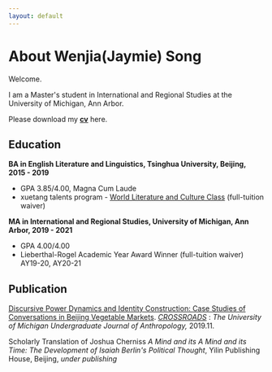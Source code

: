 ```yaml
---
layout: default
---
```




# **About Wenjia(Jaymie) Song**


Welcome.

I am a Master's student in International and Regional Studies at the University of Michigan, Ann Arbor.

Please download my [**cv**](/WS_June2020.pdf) here.


## **Education**

**BA in English Literature and Linguistics, Tsinghua University, Beijing, 2015 - 2019**

*   GPA 3.85/4.00, Magna Cum Laude
*   xuetang talents program - [World Literature and Culture Class](http://www.dfll.tsinghua.edu.cn/publish/dfll/10969/2017/20170623135451680384429/20170623135451680384429_.html) (full-tuition waiver)


**MA in International and Regional Studies, University of Michigan, Ann Arbor, 2019 - 2021**
  
*   GPA 4.00/4.00
*   Lieberthal-Rogel Academic Year Award Winner (full-tuition waiver) AY19-20, AY20-21


## **Publication**

[Discursive Power Dynamics and Identity Construction: Case Studies of Conversations in Beijing Vegetable Markets](https://umichanthrojournaldotcom.files.wordpress.com/2019/12/crossroads-volume-3.1-fall-2019-1.pdf). [_CROSSROADS_](https://umichanthrojournal.com/) : _The University of Michigan Undergraduate Journal of Anthropology,_ 2019.11.

Scholarly Translation of Joshua Cherniss _A Mind and its A Mind and its Time: The Development of Isaiah Berlin's Political Thought_, Yilin Publishing House, Beijing, _under publishing_ 


<!--

## This is Me

![zpt](/ZEPETO_CAPTURE 1.png)





Text can be **bold**, _italic_, or ~~strikethrough~~.

[Link to another page](./another-page.html).

There should be whitespace between paragraphs.

There should be whitespace between paragraphs. We recommend including a README, or a file with information about your project.

# Header 1

This is a normal paragraph following a header. GitHub is a code hosting platform for version control and collaboration. It lets you and others work together on projects from anywhere.

## Header 2

> This is a blockquote following a header.
>
> When something is important enough, you do it even if the odds are not in your favor.

### Header 3

```js
// Javascript code with syntax highlighting.
var fun = function lang(l) {
  dateformat.i18n = require('./lang/' + l)
  return true;
}
```

```ruby
# Ruby code with syntax highlighting
GitHubPages::Dependencies.gems.each do |gem, version|
  s.add_dependency(gem, "= #{version}")
end
```

#### Header 4

*   This is an unordered list following a header.
*   This is an unordered list following a header.
*   This is an unordered list following a header.

##### Header 5

1.  This is an ordered list following a header.
2.  This is an ordered list following a header.
3.  This is an ordered list following a header.

###### Header 6

| head1        | head two          | three |
|:-------------|:------------------|:------|
| ok           | good swedish fish | nice  |
| out of stock | good and plenty   | nice  |
| ok           | good `oreos`      | hmm   |
| ok           | good `zoute` drop | yumm  |

### There's a horizontal rule below this.

* * *

### Here is an unordered list:

*   Item foo
*   Item bar
*   Item baz
*   Item zip

### And an ordered list:

1.  Item one
1.  Item two
1.  Item three
1.  Item four

### And a nested list:

- level 1 item
  - level 2 item
  - level 2 item
    - level 3 item
    - level 3 item
- level 1 item
  - level 2 item
  - level 2 item
  - level 2 item
- level 1 item
  - level 2 item
  - level 2 item
- level 1 item

### Small image

![zpt](/ZEPETO_CAPTURE 1.png)

### Large image

![Branching](https://guides.github.com/activities/hello-world/branching.png)


### Definition lists can be used with HTML syntax.

<dl>
<dt>Name</dt>
<dd>Godzilla</dd>
<dt>Born</dt>
<dd>1952</dd>
<dt>Birthplace</dt>
<dd>Japan</dd>
<dt>Color</dt>
<dd>Green</dd>
</dl>

```
Long, single-line code blocks should not wrap. They should horizontally scroll if they are too long. This line should be long enough to demonstrate this.
```

```
The final element.
``` 
-->
